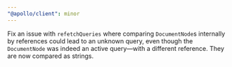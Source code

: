 ```yaml
---
"@apollo/client": minor
---
```


Fix an issue with `refetchQueries` where comparing `DocumentNode`s internally by references could lead to an unknown query, even though the `DocumentNode` was indeed an active query—with a different reference. They are now compared as strings.
